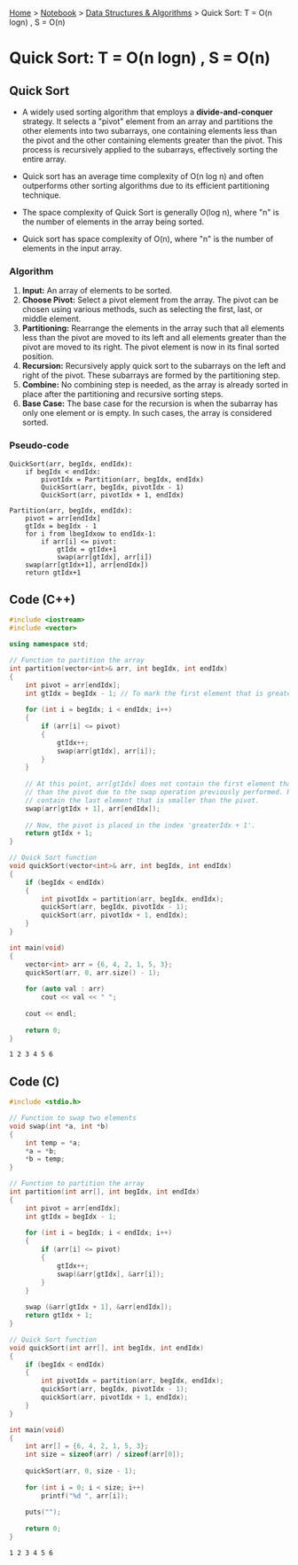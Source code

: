 <a href="../../">Home</a> > <a href="../notebook">Notebook</a> > <a href="./">Data Structures & Algorithms</a> > Quick Sort: T = O(n logn) , S = O(n) 

# Quick Sort: T = O(n logn) , S = O(n) 



## Quick Sort

* A widely used sorting algorithm that employs a **divide-and-conquer** strategy. It selects a "pivot" element from an array  and partitions the other elements into two subarrays, one containing elements less than the pivot and the other containing elements greater than the pivot. This process is recursively applied to the subarrays, effectively sorting the entire array. 

* Quick sort has an average time complexity of O(n log n) and often outperforms other sorting algorithms due to its efficient partitioning technique.

* The space complexity of Quick Sort is generally O(log n), where "n" is the number of elements in the array being sorted.

* Quick sort has space complexity of O(n), where "n" is the number of elements in the input array.


### Algorithm

1. **Input:** An array of elements to be sorted.
2. **Choose Pivot:** Select a pivot element from the array. The pivot can be chosen using various methods, such as selecting the first, last, or middle element.
3. **Partitioning:** Rearrange the elements in the array such that all elements less than the pivot are moved to its left and all elements greater than the pivot are moved to its right. The pivot element is now in its final sorted position.
4. **Recursion:** Recursively apply quick sort to the subarrays on the left and right of the pivot. These subarrays are formed by the partitioning step.
5. **Combine:** No combining step is needed, as the array is already sorted in place after the partitioning and recursive sorting steps.
6. **Base Case:** The base case for the recursion is when the subarray has only one element or is empty. In such cases, the array is considered sorted.

### Pseudo-code

```plain
QuickSort(arr, begIdx, endIdx):
	if begIdx < endIdx:
		pivotIdx = Partition(arr, begIdx, endIdx)
		QuickSort(arr, begIdx, pivotIdx - 1)
		QuickSort(arr, pivotIdx + 1, endIdx)
		
Partition(arr, begIdx, endIdx):
	pivot = arr[endIdx]
	gtIdx = begIdx - 1
	for i from lbegIdxow to endIdx-1:
		if arr[i] <= pivot:
			gtIdx = gtIdx+1
			swap(arr[gtIdx], arr[i])
	swap(arr[gtIdx+1], arr[endIdx])
	return gtIdx+1
```



## Code (C++)

```cpp
#include <iostream>
#include <vector>

using namespace std;

// Function to partition the array
int partition(vector<int>& arr, int begIdx, int endIdx)
{
	int pivot = arr[endIdx];
	int gtIdx = begIdx - 1;	// To mark the first element that is greater than the pivot
    
	for (int i = begIdx; i < endIdx; i++)
	{
		if (arr[i] <= pivot)
		{
			gtIdx++;
			swap(arr[gtIdx], arr[i]);
		}
    }
    
    // At this point, arr[gtIdx] does not contain the first element that is greater
    // than the pivot due to the swap operation previously performed. Rather, it should 
    // contain the last element that is smaller than the pivot.
	swap(arr[gtIdx + 1], arr[endIdx]);
    
    // Now, the pivot is placed in the index 'greaterIdx + 1'.
	return gtIdx + 1;
}

// Quick Sort function
void quickSort(vector<int>& arr, int begIdx, int endIdx)
{
	if (begIdx < endIdx)
	{
		int pivotIdx = partition(arr, begIdx, endIdx);
		quickSort(arr, begIdx, pivotIdx - 1);
		quickSort(arr, pivotIdx + 1, endIdx);
	}
}

int main(void)
{
	vector<int> arr = {6, 4, 2, 1, 5, 3};
	quickSort(arr, 0, arr.size() - 1);
    
	for (auto val : arr)
		cout << val << " ";
	
	cout << endl;
    
	return 0;
}
```

```plain
1 2 3 4 5 6
```



## Code (C)

```c
#include <stdio.h>

// Function to swap two elements
void swap(int *a, int *b)
{
	int temp = *a;
	*a = *b;
	*b = temp;
}

// Function to partition the array
int partition(int arr[], int begIdx, int endIdx)
{
	int pivot = arr[endIdx];
	int gtIdx = begIdx - 1;
	    
	for (int i = begIdx; i < endIdx; i++)
	{
		if (arr[i] <= pivot)
		{
			gtIdx++;
			swap(&arr[gtIdx], &arr[i]);
		}
	}
    
	swap (&arr[gtIdx + 1], &arr[endIdx]);
	return gtIdx + 1;
}

// Quick Sort function
void quickSort(int arr[], int begIdx, int endIdx)
{
	if (begIdx < endIdx)
	{
		int pivotIdx = partition(arr, begIdx, endIdx);
		quickSort(arr, begIdx, pivotIdx - 1);
		quickSort(arr, pivotIdx + 1, endIdx);
	}
}

int main(void)
{
	int arr[] = {6, 4, 2, 1, 5, 3};
	int size = sizeof(arr) / sizeof(arr[0]);
    
	quickSort(arr, 0, size - 1);
    
	for (int i = 0; i < size; i++)
		printf("%d ", arr[i]);
    
	puts("");
    
	return 0;
}
```

```plain
1 2 3 4 5 6
```
